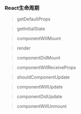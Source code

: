 ### React生命周期

> getDefaultProps

> getInitialState

> componentWillMount

> render

> componentDidMount

> componentWillReceiveProps

> shouldComponentUpdate

> componentWillUpdate

> componentDidUpdate

> componentWillUnmount
